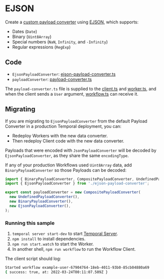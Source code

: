 # EJSON

Create a [custom payload converter](https://docs.temporal.io/security/#payload-converter) using [EJSON](https://docs.meteor.com/api/ejson.html), which supports:

- Dates (`Date`)
- Binary (`Uint8Array`)
- Special numbers (`NaN`, `Infinity`, and `-Infinity`)
- Regular expressions (`RegExp`)

## Code

- `EjsonPayloadConverter`: [ejson-payload-converter.ts](./ejson-payload-converter.ts)
- `payloadConverter`: [payload-converter.ts](./src/payload-converter.ts)

The `payload-converter.ts` file is supplied to the [client.ts](./src/client.ts) and [worker.ts](./src/worker.ts), and when the client sends a `User` argument, [workflow.ts](./src/workflow.ts) can receive it.

## Migrating

If you are migrating to `EjsonPayloadConverter` from the default Payload Converter in a production Temporal deployment, you can:

- Redeploy Workers with the new data converter.
- Then redeploy Client code with the new data converter.

Payloads that were encoded with `JsonPayloadConverter` will be decoded by `EjsonPayloadConverter`, as they share the same `encodingType`.

If any of your production Workflows used `Uint8Array` data, add `BinaryPayloadConverter` so those Payloads can be decoded:

```ts
import { BinaryPayloadConverter, CompositePayloadConverter, UndefinedPayloadConverter } from '@temporalio/common';
import { EjsonPayloadConverter } from './ejson-payload-converter';

export const payloadConverter = new CompositePayloadConverter(
  new UndefinedPayloadConverter(),
  new BinaryPayloadConverter(),
  new EjsonPayloadConverter(),
);
```

### Running this sample

1. `temporal server start-dev` to start [Temporal Server](https://github.com/temporalio/cli/#installation).
1. `npm install` to install dependencies.
1. `npm run start.watch` to start the Worker.
1. In another shell, `npm run workflow` to run the Workflow Client.

The client script should log:

```bash
Started workflow example-user-67904764-18eb-4011-93b0-85cb04880a69
{ success: true, at: 2022-03-24T00:11:07.509Z }
```
